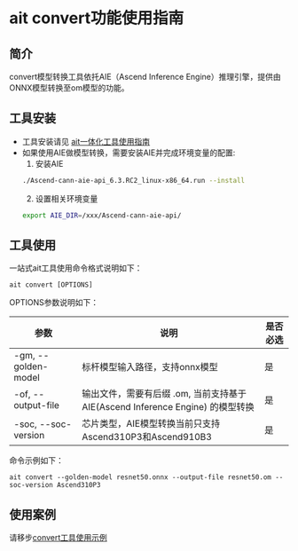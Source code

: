 # ait convert功能使用指南

## 简介

convert模型转换工具依托AIE（Ascend Inference Engine）推理引擎，提供由ONNX模型转换至om模型的功能。

## 工具安装

- 工具安装请见 [ait一体化工具使用指南](../../README.md)
- 如果使用AIE做模型转换，需要安装AIE并完成环境变量的配置:
  1. 安装AIE  
  ```bash
  ./Ascend-cann-aie-api_6.3.RC2_linux-x86_64.run --install
  ```
  2. 设置相关环境变量
  ```bash
  export AIE_DIR=/xxx/Ascend-cann-aie-api/
  ```


## 工具使用

一站式ait工具使用命令格式说明如下：

```shell
ait convert [OPTIONS]
```

OPTIONS参数说明如下：

| 参数                  | 说明                                                       | 是否必选 |
|---------------------|----------------------------------------------------------|------|
| -gm, --golden-model | 标杆模型输入路径，支持onnx模型                                        | 是    |
| -of, --output-file  | 输出文件，需要有后缀 .om, 当前支持基于 AIE(Ascend Inference Engine) 的模型转换 | 是    |
| -soc, --soc-version | 芯片类型，AIE模型转换当前只支持Ascend310P3和Ascend910B3                 | 是    |

命令示例如下：

```shell
ait convert --golden-model resnet50.onnx --output-file resnet50.om --soc-version Ascend310P3 
```

## 使用案例
请移步[convert工具使用示例](../../examples/cli/convert/)
